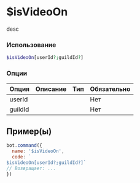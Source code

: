 # $isVideoOn
desc
### Использование
```php
$isVideoOn[userId?;guildId?]
```

### Опции

| Опция | Описание | Тип | Обязательно |
|--------|-------------|------|----------|
| userId |  |  | Нет | 
| guildId |  |  | Нет | 
## Пример(ы)

```javascript
bot.command({
  name: '$isVideoOn',
  code: `
$isVideoOn[userId?;guildId?]`
// Возвращает: ...
})
```
